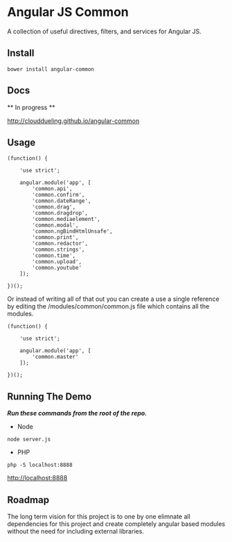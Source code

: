 Angular JS Common
===========================

A collection of useful directives, filters, and services for Angular JS.



## Install

```
bower install angular-common
```



## Docs

** In progress **

http://clouddueling.github.io/angular-common



## Usage

```
(function() {

    'use strict';
    
    angular.module('app', [
        'common.api',
        'common.confirm',
        'common.dateRange',
        'common.drag',
        'common.dragdrop',
        'common.mediaelement',
        'common.modal',
        'common.ngBindHtmlUnsafe',
        'common.print',
        'common.redactor',
        'common.strings',
        'common.time',
        'common.upload',
        'common.youtube'
    ]);

})();
```

Or instead of writing all of that out you can create a use a single reference by editing the /modules/common/common.js file which contains all the modules.


```
(function() {

    'use strict';

    angular.module('app', [
        'common.master'
    ]);
    
})();
```



## Running The Demo

***Run these commands from the root of the repo.***

- Node
```
node server.js
```

- PHP
```
php -S localhost:8888
```


<a href='http://localhost:8000'>http://localhost:8888</a>



## Roadmap

The long term vision for this project is to one by one elimnate all dependencies for this project and create completely angular based modules without the need for including external libraries.
